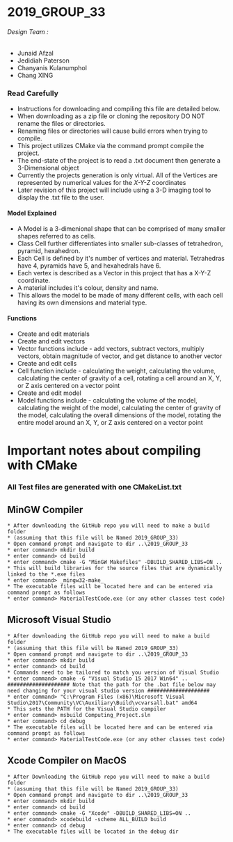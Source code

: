 # 2019_GROUP_33
 
 
 
###### Design Team :
  * Junaid Afzal
  * Jedidiah Paterson
  * Chanyanis Kulanumphol
  * Chang XING

### Read Carefully
   * Instructions for downloading and compiling this file are detailed below.
   * When downloading as a zip file or cloning the repository DO NOT rename the files or directories.
   * Renaming files or directories will cause build errors when trying to compile.
   * This project utilizes CMake via the command prompt compile the project.
   * The end-state of the project is to read a .txt document then generate a 3-Dimensional object
   * Currently the projects generation is only virtual. All of the Vertices are represented by numerical values for the *X-Y-Z* coordinates
   * Later revision of this project will include using a 3-D imaging tool to display the .txt file to the user.
   
#### Model Explained
   * A Model is a 3-dimenional shape that can be comprised of many smaller shapes referred to as cells. 
   * Class Cell further differentiates into smaller sub-classes of tetrahedron, pyramid, hexahedron. 
   * Each Cell is defined by it's number of vertices and material. Tetrahedras have 4,  pyramids have 5, and hexahedrals have 6. 
   * Each vertex is described as a Vector in this project that has a X-Y-Z coordinate. 
   * A material includes it's colour, density and name.
   * This allows the model to be made of many different cells, with each cell having its own dimensions and material type. 

#### Functions
   * Create and edit materials
   * Create and edit vectors
   * Vector functions include - add vectors, subtract vectors, multiply vectors, obtain magnitude of vector, and get distance to another vector
   * Create and edit cells 
   * Cell function include - calculating the weight, calculating the volume, calculating the center of gravity of a cell, rotating a cell around an X, Y, or Z axis centered on a vector point
   * Create and edit model
   * Model functions include - calculating the volume of the model, calculating the weight of the model, calculating the center of gravity of the model, calculating the overall dimensions of the model, rotating the entire model around an X, Y, or Z axis centered on a vector point



# Important notes about compiling with CMake
### All Test files are generated with one CMakeList.txt
##    MinGW Compiler  
    * After downloading the GitHub repo you will need to make a build folder
    * (assuming that this file will be Named 2019_GROUP_33)
    * Open command prompt and navigate to dir ..\2019_GROUP_33
    * enter command> mkdir build
    * enter command> cd build
    * enter command> cmake -G "MinGW Makefiles" -DBUILD_SHARED_LIBS=ON ..
    * This will build libraries for the source files that are dynamically linked to the *.exe files
    * enter command> _mingw32-make_
    * The executable files will be located here and can be entered via command prompt as follows
    * enter command> MaterialTestCode.exe (or any other classes test code)

##    Microsoft Visual Studio
    * After downloading the GitHub repo you will need to make a build folder
    * (assuming that this file will be Named 2019_GROUP_33)
    * Open command prompt and navigate to dir ..\2019_GROUP_33
    * enter command> mkdir build
    * enter command> cd build
    * Commands need to be tailored to match you version of Visual Studio
    * enter command> cmake -G "Visual Studio 15 2017 Win64" ..
    #################### Note that the path for the .bat file below may need changing for your visual studio version ####################
    * enter command> "C:\Program Files (x86)\Microsoft Visual Studio\2017\Community\VC\Auxiliary\Build\vcvarsall.bat" amd64
    * This sets the PATH for the Visual Studio compiler
    * enter command> msbuild Computing_Project.sln
    * enter command> cd debug
    * The executable files will be located here and can be entered via command prompt as follows
    * enter command> MaterialTestCode.exe (or any other classes test code)

## Xcode Compiler on MacOS
    * After Downloading the GitHub repo you will need to make a build folder
    * (assuming that this file will be Named 2019_GROUP_33)
    * Open command prompt and navigate to dir ..\2019_GROUP_33
    * enter command> mkdir build
    * enter command> cd build
    * enter command> cmake -G "Xcode" -DBUILD_SHARED_LIBS=ON ..
    * ener commadnd> xcodebuild -scheme ALL_BUILD build
    * enter command> cd debug
    * The executable files will be located in the debug dir
